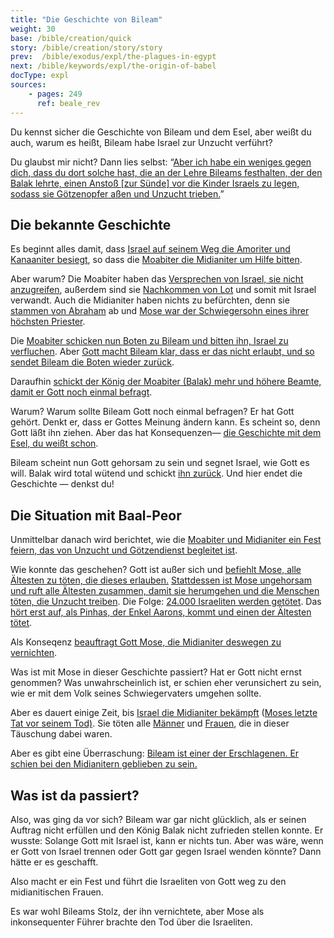 ```yaml
---
title: "Die Geschichte von Bileam"
weight: 30
base: /bible/creation/quick
story: /bible/creation/story/story
prev:  /bible/exodus/expl/the-plagues-in-egypt
next: /bible/keywords/expl/the-origin-of-babel
docType: expl
sources:
    - pages: 249
      ref: beale_rev
---
```


Du kennst sicher die Geschichte von Bileam und dem Esel, aber weißt du auch, warum es heißt, Bileam habe Israel zur Unzucht verführt?

Du glaubst mir nicht? Dann lies selbst: “[Aber ich habe ein weniges gegen dich, dass du dort solche hast, die an der Lehre Bileams festhalten, der den Balak lehrte, einen Anstoß [zur Sünde] vor die Kinder Israels zu legen, sodass sie Götzenopfer aßen und Unzucht trieben.](https://www.bibleserver.com/SLT/Offenbarung2%2C14)”

## Die bekannte Geschichte

<a name="dabb"></a>
Es beginnt alles damit, dass [Israel auf seinem Weg die Amoriter und Kanaaniter besiegt](https://www.bibleserver.com/SLT/4.Mose21), so dass die [Moabiter die Midianiter um Hilfe bitten](https://www.bibleserver.com/SLT/4.Mose22%2C1-4).

Aber warum? Die Moabiter haben das [Versprechen von Israel, sie nicht anzugreifen](https://www.bibleserver.com/SLT/5.Mose2%2C8-9), außerdem sind sie [Nachkommen von Lot](https://www.bibleserver.com/SLT/1.Mose19%2C30-37) und somit mit Israel verwandt. Auch die Midianiter haben nichts zu befürchten, denn sie [stammen von Abraham](https://www.bibleserver.com/SLT/1.Mose25%2C1-2) ab und [Mose war der Schwiegersohn eines ihrer höchsten Priester](https://www.bibleserver.com/SLT/2.Mose3%2C1).

Die [Moabiter schicken nun Boten zu Bileam und bitten ihn, Israel zu verfluchen](https://www.bibleserver.com/SLT/4.Mose22%2C5-7). Aber [Gott macht Bileam klar, dass er das nicht erlaubt, und so sendet Bileam die Boten wieder zurück](https://www.bibleserver.com/SLT/4.Mose22%2C8-14).

Daraufhin [schickt der König der Moabiter (Balak) mehr und höhere Beamte, damit er Gott noch einmal befragt](https://www.bibleserver.com/SLT/4.Mose22%2C15-21).

Warum? Warum sollte Bileam Gott noch einmal befragen? Er hat Gott gehört. Denkt er, dass er Gottes Meinung ändern kann. Es scheint so, denn Gott läßt ihn ziehen. Aber das hat Konsequenzen— [die Geschichte mit dem Esel, du weißt schon](https://www.bibleserver.com/SLT/4.Mose22%2C22-35).

Bileam scheint nun Gott gehorsam zu sein und segnet Israel, wie Gott es will. Balak wird total wütend und schickt [ihn zurück](https://www.bibleserver.com/SLT/4.Mose24%2C25). Und hier endet die Geschichte — denkst du!

## Die Situation mit Baal-Peor

<a name="b6a6"></a>
Unmittelbar danach wird berichtet, wie die [Moabiter und Midianiter ein Fest feiern, das von Unzucht und Götzendienst begleitet ist](https://www.bibleserver.com/SLT/4.Mose25%2C1-2).

Wie konnte das geschehen? Gott ist außer sich und [befiehlt Mose, alle Ältesten zu töten, die dieses erlauben.](https://www.bibleserver.com/SLT/4.Mose25%2C3-4) [Stattdessen ist Mose ungehorsam und ruft alle Ältesten zusammen, damit sie herumgehen und die Menschen töten, die Unzucht treiben](https://www.bibleserver.com/SLT/4.Mose25%2C5). Die Folge: [24.000 Israeliten werden getötet](https://www.bibleserver.com/SLT/4.Mose25%2C8-9). Das [hört erst auf, als Pinhas, der Enkel Aarons, kommt und einen der Ältesten tötet](https://www.bibleserver.com/SLT/4.Mose25%2C6-8).

Als Konseqenz [beauftragt Gott Mose, die Midianiter deswegen zu vernichten](https://www.bibleserver.com/SLT/4.Mose25%2C16-18).

Was ist mit Mose in dieser Geschichte passiert? Hat er Gott nicht ernst genommen? Was unwahrscheinlich ist, er schien eher verunsichert zu sein, wie er mit dem Volk seines Schwiegervaters umgehen sollte.

Aber es dauert einige Zeit, bis [Israel die Midianiter bekämpft](https://www.bibleserver.com/SLT/4.Mose31) ([Moses letzte Tat vor seinem Tod)](https://www.bibleserver.com/SLT/4.Mose31%2C2). Sie töten alle [Männer](https://www.bibleserver.com/SLT/4.Mose31%2C2) und [Frauen](https://www.bibleserver.com/SLT/4.Mose31%2C15-17), die in dieser Täuschung dabei waren.

Aber es gibt eine Überraschung: [Bileam ist einer der Erschlagenen. Er schien bei den Midianitern geblieben zu sein.](https://www.bibleserver.com/SLT/4.Mose31%2C8)

## Was ist da passiert?

<a name="4803"></a>
Also, was ging da vor sich? Bileam war gar nicht glücklich, als er seinen Auftrag nicht erfüllen und den König Balak nicht zufrieden stellen konnte. Er wusste: Solange Gott mit Israel ist, kann er nichts tun. Aber was wäre, wenn er Gott von Israel trennen oder Gott gar gegen Israel wenden könnte? Dann hätte er es geschafft.

Also macht er ein Fest und führt die Israeliten von Gott weg zu den midianitischen Frauen.

Es war wohl Bileams Stolz, der ihn vernichtete, aber Mose als inkonsequenter Führer brachte den Tod über die Israeliten.
